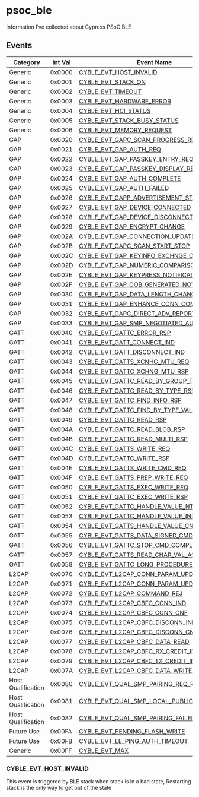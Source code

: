 # psoc_ble
Information I've collected about Cypress PSoC BLE

## Events
| Category | Int Val | Event Name |
| --- | --- | --- |
| Generic | 0x0000 | [CYBLE_EVT_HOST_INVALID](CYBLE_EVT_HOST_INVALID) |
| Generic | 0x0001 | [CYBLE_EVT_STACK_ON](CYBLE_EVT_STACK_ON) |
| Generic | 0x0002 | [CYBLE_EVT_TIMEOUT](CYBLE_EVT_TIMEOUT) |
| Generic | 0x0003 | [CYBLE_EVT_HARDWARE_ERROR](CYBLE_EVT_HARDWARE_ERROR) |
| Generic | 0x0004 | [CYBLE_EVT_HCI_STATUS](CYBLE_EVT_HCI_STATUS) |
| Generic | 0x0005 | [CYBLE_EVT_STACK_BUSY_STATUS](CYBLE_EVT_STACK_BUSY_STATUS) |
| Generic | 0x0006 | [CYBLE_EVT_MEMORY_REQUEST](CYBLE_EVT_MEMORY_REQUEST) |
| GAP | 0x0020 | [CYBLE_EVT_GAPC_SCAN_PROGRESS_RESULT](CYBLE_EVT_GAPC_SCAN_PROGRESS_RESULT) |
| GAP | 0x0021 | [CYBLE_EVT_GAP_AUTH_REQ](CYBLE_EVT_GAP_AUTH_REQ) |
| GAP | 0x0022 | [CYBLE_EVT_GAP_PASSKEY_ENTRY_REQUEST](CYBLE_EVT_GAP_PASSKEY_ENTRY_REQUEST) |
| GAP | 0x0023 | [CYBLE_EVT_GAP_PASSKEY_DISPLAY_REQUEST](CYBLE_EVT_GAP_PASSKEY_DISPLAY_REQUEST) |
| GAP | 0x0024 | [CYBLE_EVT_GAP_AUTH_COMPLETE](CYBLE_EVT_GAP_AUTH_COMPLETE) |
| GAP | 0x0025 | [CYBLE_EVT_GAP_AUTH_FAILED](CYBLE_EVT_GAP_AUTH_FAILED) |
| GAP | 0x0026 | [CYBLE_EVT_GAPP_ADVERTISEMENT_START_STOP](CYBLE_EVT_GAPP_ADVERTISEMENT_START_STOP) |
| GAP | 0x0027 | [CYBLE_EVT_GAP_DEVICE_CONNECTED](CYBLE_EVT_GAP_DEVICE_CONNECTED) |
| GAP | 0x0028 | [CYBLE_EVT_GAP_DEVICE_DISCONNECTED](CYBLE_EVT_GAP_DEVICE_DISCONNECTED) |
| GAP | 0x0029 | [CYBLE_EVT_GAP_ENCRYPT_CHANGE](CYBLE_EVT_GAP_ENCRYPT_CHANGE) |
| GAP | 0x002A | [CYBLE_EVT_GAP_CONNECTION_UPDATE_COMPLETE](CYBLE_EVT_GAP_CONNECTION_UPDATE_COMPLETE) |
| GAP | 0x002B | [CYBLE_EVT_GAPC_SCAN_START_STOP](CYBLE_EVT_GAPC_SCAN_START_STOP) |
| GAP | 0x002C | [CYBLE_EVT_GAP_KEYINFO_EXCHNGE_CMPLT](CYBLE_EVT_GAP_KEYINFO_EXCHNGE_CMPLT) |
| GAP | 0x002D | [CYBLE_EVT_GAP_NUMERIC_COMPARISON_REQUEST](CYBLE_EVT_GAP_NUMERIC_COMPARISON_REQUEST) |
| GAP | 0x002E | [CYBLE_EVT_GAP_KEYPRESS_NOTIFICATION](CYBLE_EVT_GAP_KEYPRESS_NOTIFICATION) |
| GAP | 0x002F | [CYBLE_EVT_GAP_OOB_GENERATED_NOTIFICATION](CYBLE_EVT_GAP_OOB_GENERATED_NOTIFICATION) |
| GAP | 0x0030 | [CYBLE_EVT_GAP_DATA_LENGTH_CHANGE](CYBLE_EVT_GAP_DATA_LENGTH_CHANGE) |
| GAP | 0x0031 | [CYBLE_EVT_GAP_ENHANCE_CONN_COMPLETE](CYBLE_EVT_GAP_ENHANCE_CONN_COMPLETE) |
| GAP | 0x0032 | [CYBLE_EVT_GAPC_DIRECT_ADV_REPORT](CYBLE_EVT_GAPC_DIRECT_ADV_REPORT) |
| GAP | 0x0033 | [CYBLE_EVT_GAP_SMP_NEGOTIATED_AUTH_INFO](CYBLE_EVT_GAP_SMP_NEGOTIATED_AUTH_INFO) |
| GATT | 0x0040 | [CYBLE_EVT_GATTC_ERROR_RSP](CYBLE_EVT_GATTC_ERROR_RSP) |
| GATT | 0x0041 | [CYBLE_EVT_GATT_CONNECT_IND](CYBLE_EVT_GATT_CONNECT_IND) |
| GATT | 0x0042 | [CYBLE_EVT_GATT_DISCONNECT_IND](CYBLE_EVT_GATT_DISCONNECT_IND) |
| GATT | 0x0043 | [CYBLE_EVT_GATTS_XCNHG_MTU_REQ](CYBLE_EVT_GATTS_XCNHG_MTU_REQ) |
| GATT | 0x0044 | [CYBLE_EVT_GATTC_XCHNG_MTU_RSP](CYBLE_EVT_GATTC_XCHNG_MTU_RSP) |
| GATT | 0x0045 | [CYBLE_EVT_GATTC_READ_BY_GROUP_TYPE_RSP](CYBLE_EVT_GATTC_READ_BY_GROUP_TYPE_RSP) |
| GATT | 0x0046 | [CYBLE_EVT_GATTC_READ_BY_TYPE_RSP](CYBLE_EVT_GATTC_READ_BY_TYPE_RSP) |
| GATT | 0x0047 | [CYBLE_EVT_GATTC_FIND_INFO_RSP](CYBLE_EVT_GATTC_FIND_INFO_RSP) |
| GATT | 0x0048 | [CYBLE_EVT_GATTC_FIND_BY_TYPE_VALUE_RSP](CYBLE_EVT_GATTC_FIND_BY_TYPE_VALUE_RSP) |
| GATT | 0x0049 | [CYBLE_EVT_GATTC_READ_RSP](CYBLE_EVT_GATTC_READ_RSP) |
| GATT | 0x004A | [CYBLE_EVT_GATTC_READ_BLOB_RSP](CYBLE_EVT_GATTC_READ_BLOB_RSP) |
| GATT | 0x004B | [CYBLE_EVT_GATTC_READ_MULTI_RSP](CYBLE_EVT_GATTC_READ_MULTI_RSP) |
| GATT | 0x004C | [CYBLE_EVT_GATTS_WRITE_REQ](CYBLE_EVT_GATTS_WRITE_REQ) |
| GATT | 0x004D | [CYBLE_EVT_GATTC_WRITE_RSP](CYBLE_EVT_GATTC_WRITE_RSP) |
| GATT | 0x004E | [CYBLE_EVT_GATTS_WRITE_CMD_REQ](CYBLE_EVT_GATTS_WRITE_CMD_REQ) |
| GATT | 0x004F | [CYBLE_EVT_GATTS_PREP_WRITE_REQ](CYBLE_EVT_GATTS_PREP_WRITE_REQ) |
| GATT | 0x0050 | [CYBLE_EVT_GATTS_EXEC_WRITE_REQ](CYBLE_EVT_GATTS_EXEC_WRITE_REQ) |
| GATT | 0x0051 | [CYBLE_EVT_GATTC_EXEC_WRITE_RSP](CYBLE_EVT_GATTC_EXEC_WRITE_RSP) |
| GATT | 0x0052 | [CYBLE_EVT_GATTC_HANDLE_VALUE_NTF](CYBLE_EVT_GATTC_HANDLE_VALUE_NTF) |
| GATT | 0x0053 | [CYBLE_EVT_GATTC_HANDLE_VALUE_IND](CYBLE_EVT_GATTC_HANDLE_VALUE_IND) |
| GATT | 0x0054 | [CYBLE_EVT_GATTS_HANDLE_VALUE_CNF](CYBLE_EVT_GATTS_HANDLE_VALUE_CNF) |
| GATT | 0x0055 | [CYBLE_EVT_GATTS_DATA_SIGNED_CMD_REQ](CYBLE_EVT_GATTS_DATA_SIGNED_CMD_REQ) |
| GATT | 0x0056 | [CYBLE_EVT_GATTC_STOP_CMD_COMPLETE](CYBLE_EVT_GATTC_STOP_CMD_COMPLETE) |
| GATT | 0x0057 | [CYBLE_EVT_GATTS_READ_CHAR_VAL_ACCESS_REQ](CYBLE_EVT_GATTS_READ_CHAR_VAL_ACCESS_REQ) |
| GATT | 0x0058 | [CYBLE_EVT_GATTC_LONG_PROCEDURE_END](CYBLE_EVT_GATTC_LONG_PROCEDURE_END) |
| L2CAP | 0x0070 | [CYBLE_EVT_L2CAP_CONN_PARAM_UPDATE_REQ](CYBLE_EVT_L2CAP_CONN_PARAM_UPDATE_REQ) |
| L2CAP | 0x0071 | [CYBLE_EVT_L2CAP_CONN_PARAM_UPDATE_RSP](CYBLE_EVT_L2CAP_CONN_PARAM_UPDATE_RSP) |
| L2CAP | 0x0072 | [CYBLE_EVT_L2CAP_COMMAND_REJ](CYBLE_EVT_L2CAP_COMMAND_REJ) |
| L2CAP | 0x0073 | [CYBLE_EVT_L2CAP_CBFC_CONN_IND](CYBLE_EVT_L2CAP_CBFC_CONN_IND) |
| L2CAP | 0x0074 | [CYBLE_EVT_L2CAP_CBFC_CONN_CNF](CYBLE_EVT_L2CAP_CBFC_CONN_CNF) |
| L2CAP | 0x0075 | [CYBLE_EVT_L2CAP_CBFC_DISCONN_IND](CYBLE_EVT_L2CAP_CBFC_DISCONN_IND) |
| L2CAP | 0x0076 | [CYBLE_EVT_L2CAP_CBFC_DISCONN_CNF](CYBLE_EVT_L2CAP_CBFC_DISCONN_CNF) |
| L2CAP | 0x0077 | [CYBLE_EVT_L2CAP_CBFC_DATA_READ](CYBLE_EVT_L2CAP_CBFC_DATA_READ) |
| L2CAP | 0x0078 | [CYBLE_EVT_L2CAP_CBFC_RX_CREDIT_IND](CYBLE_EVT_L2CAP_CBFC_RX_CREDIT_IND) |
| L2CAP | 0x0079 | [CYBLE_EVT_L2CAP_CBFC_TX_CREDIT_IND](CYBLE_EVT_L2CAP_CBFC_TX_CREDIT_IND) |
| L2CAP | 0x007A | [CYBLE_EVT_L2CAP_CBFC_DATA_WRITE_IND](CYBLE_EVT_L2CAP_CBFC_DATA_WRITE_IND) |
| Host Qualification | 0x0080 | [CYBLE_EVT_QUAL_SMP_PAIRING_REQ_RSP](CYBLE_EVT_QUAL_SMP_PAIRING_REQ_RSP) |
| Host Qualification | 0x0081 | [CYBLE_EVT_QUAL_SMP_LOCAL_PUBLIC_KEY](CYBLE_EVT_QUAL_SMP_LOCAL_PUBLIC_KEY) |
| Host Qualification | 0x0082 | [CYBLE_EVT_QUAL_SMP_PAIRING_FAILED_CMD](CYBLE_EVT_QUAL_SMP_PAIRING_FAILED_CMD) |
| Future Use | 0x00FA | [CYBLE_EVT_PENDING_FLASH_WRITE](CYBLE_EVT_PENDING_FLASH_WRITE) |
| Future Use | 0x00FB | [CYBLE_EVT_LE_PING_AUTH_TIMEOUT](CYBLE_EVT_LE_PING_AUTH_TIMEOUT) |
| Generic | 0x00FF | [CYBLE_EVT_MAX](CYBLE_EVT_MAX) |

<a name="CYBLE_EVT_HOST_INVALID"></a>
### CYBLE_EVT_HOST_INVALID
This event is triggered by BLE stack when stack is in a bad state, Restarting stack is the only way to get out of the state
